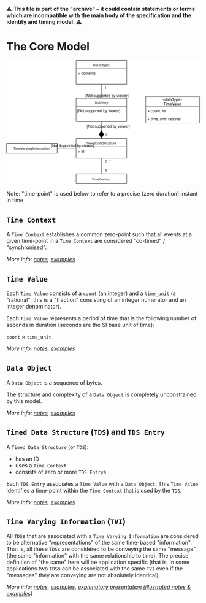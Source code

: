 :warning: **This file is part of the "archive" &ndash; it could contain statements or terms which are incompatible with the main body of the specification and the identity and timing model.** :warning:

# The Core Model



![Abstract Model UML](images/AbstractModelUML.svg)



Note: "time-point" is used below to refer to a precise (zero duration) instant in time


## `Time Context`

A `Time Context` establishes a common zero-point such that all events at a given time-point in a `Time Context` are considered "co-timed" / "synchronised".

*More info: [notes](notes--Time_Context.md), [examples](examples--Time_Context.md)*

## `Time Value`

Each `Time Value` consists of a `count` (an integer) and a `time_unit` (a "rational": this is a "fraction" consisting of an integer numerator and an integer denominator).

Each `Time Value` represents a period of time that is the following number of seconds in duration (seconds are the SI base unit of time):

`count` &times; `time_unit`

*More info: [notes](notes--Time_Value.md), [examples](examples--Time_Value.md)*

## `Data Object`

A `Data Object` is a sequence of bytes.

The structure and complexity of a `Data Object` is completely unconstrained by this model.

*More info: [notes](notes--Data_Object.md), [examples](examples--Data_Object.md)*


## `Timed Data Structure` (`TDS`) and `TDS Entry`

A `Timed Data Structure` (or `TDS`):

* has an ID
* uses a `Time Context`
* consists of zero or more `TDS Entry`s


Each `TDS Entry` associates a `Time Value` with a `Data Object`. This `Time Value` identifies a time-point within the `Time Context` that is used by the `TDS`.

*More info: [notes](notes--TDS.md), [examples](examples--TDS.md)*

## `Time Varying Information` (`TVI`)

All `TDS`s that are associated with a `Time Varying Information` are considered to be alternative "representations" of the same time-based "information". That is, all these `TDS`s are considered to be conveying the same "message" (the same "information" with the same relationship to time). The precise definition of "the same" here will be application specific (that is, in some applications two `TDS`s can be associated with the same `TVI` even if the "messages" they are conveying are not absolutely identical).

*More info: [notes](notes--TVI.md), [examples](examples--TVI.md), [explanatory presentation (illustrated notes & examples)](understanding--TVI.pptx)*

